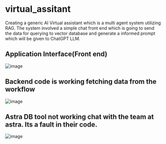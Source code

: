 # virtual_assitant
Creating a generic AI Virtual assistant which is a multi agent system utilizing RAG.
The system involved a simple chat front end which is going to send the data for querying to vector database and generate a informed prompt which will be given to ChatGPT LLM.
## Application Interface(Front end)
![image](https://github.com/user-attachments/assets/f9ffb2a4-21a1-4c8c-810f-892f7966993a)


## Backend code is working fetching data from the workflow
![image](https://github.com/user-attachments/assets/3d238751-32c9-4a30-8ce5-6c071e6aab3b)

## Astra DB tool not working chat with the team at astra. Its a fault in their code.
![image](https://github.com/user-attachments/assets/3bdf2819-9f49-4960-bd56-5ee8b261346c)



